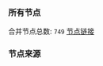 ### 所有节点
合并节点总数: `749`
[节点链接](https://raw.githubusercontent.com/rzhy1/11/master/sub/sub_merge_base64.txt)

### 节点来源